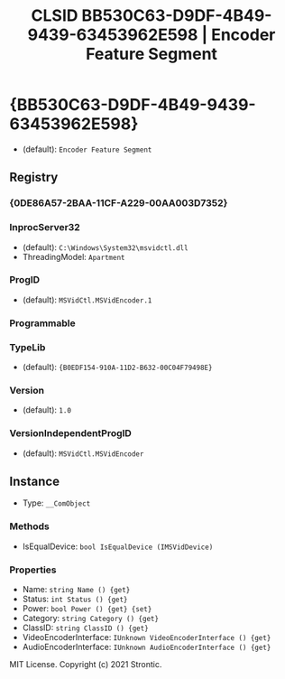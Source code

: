 ﻿---
title: "CLSID BB530C63-D9DF-4B49-9439-63453962E598 | Encoder Feature Segment"
excerpt: What is COM-Object CLSID BB530C63-D9DF-4B49-9439-63453962E598?
---

# {BB530C63-D9DF-4B49-9439-63453962E598}

* (default): `Encoder Feature Segment`

## Registry


### {0DE86A57-2BAA-11CF-A229-00AA003D7352}


### InprocServer32

* (default): `C:\Windows\System32\msvidctl.dll`
* ThreadingModel: `Apartment`

### ProgID

* (default): `MSVidCtl.MSVidEncoder.1`

### Programmable


### TypeLib

* (default): `{B0EDF154-910A-11D2-B632-00C04F79498E}`

### Version

* (default): `1.0`

### VersionIndependentProgID

* (default): `MSVidCtl.MSVidEncoder`

## Instance

* Type: `__ComObject`

### Methods

* IsEqualDevice: `bool IsEqualDevice (IMSVidDevice)`

### Properties

* Name: `string Name () {get} `
* Status: `int Status () {get} `
* Power: `bool Power () {get} {set} `
* Category: `string Category () {get} `
* ClassID: `string ClassID () {get} `
* VideoEncoderInterface: `IUnknown VideoEncoderInterface () {get} `
* AudioEncoderInterface: `IUnknown AudioEncoderInterface () {get} `

MIT License. Copyright (c) 2021 Strontic.


